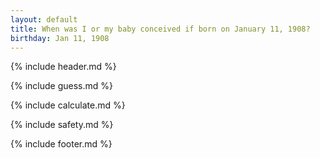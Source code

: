 ```yaml
---
layout: default
title: When was I or my baby conceived if born on January 11, 1908?
birthday: Jan 11, 1908
---
```


{% include header.md %}

{% include guess.md %}

{% include calculate.md %}

{% include safety.md %}

{% include footer.md %}



